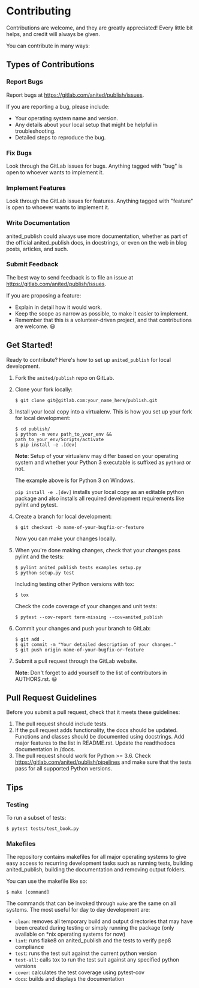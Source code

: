 # Contributing

Contributions are welcome, and they are greatly appreciated! Every
little bit helps, and credit will always be given.

You can contribute in many ways:

## Types of Contributions

### Report Bugs

Report bugs at https://gitlab.com/anited/publish/issues.

If you are reporting a bug, please include:

* Your operating system name and version.
* Any details about your local setup that might be helpful in troubleshooting.
* Detailed steps to reproduce the bug.

### Fix Bugs

Look through the GitLab issues for bugs. Anything tagged with "bug"
is open to whoever wants to implement it.

### Implement Features

Look through the GitLab issues for features. Anything tagged with "feature"
is open to whoever wants to implement it.

### Write Documentation

anited_publish could always use more documentation, whether as part of the
official anited_publish docs, in docstrings, or even on the web in blog posts,
articles, and such.

### Submit Feedback

The best way to send feedback is to file an issue at https://gitlab.com/anited/publish/issues.

If you are proposing a feature:

* Explain in detail how it would work.
* Keep the scope as narrow as possible, to make it easier to implement.
* Remember that this is a volunteer-driven project, and that contributions
  are welcome. :smiley:

## Get Started!

Ready to contribute? Here's how to set up `anited_publish` for local development.

1. Fork the `anited/publish` repo on GitLab.

2. Clone your fork locally:

   ~~~shell
   $ git clone git@gitlab.com:your_name_here/publish.git
   ~~~

3. Install your local copy into a virtualenv. This is how you set up your fork for local development:

   ~~~shell
   $ cd publish/
   $ python -m venv path_to_your_env && path_to_your_env/Scripts/activate
   $ pip install -e .[dev]
   ~~~

   **Note**: Setup of your virtualenv may differ based on your operating system and whether your Python 3 executable is suffixed as `python3` or not.

   The example above is for Python 3 on Windows.

   `pip install -e .[dev]` installs your local copy as an editable python package and also installs all required development requirements like pylint and pytest.

5. Create a branch for local development:

   ~~~shell
   $ git checkout -b name-of-your-bugfix-or-feature
   ~~~

   Now you can make your changes locally.

6. When you're done making changes, check that your changes pass pylint and the tests:

   ~~~shell
   $ pylint anited_publish tests examples setup.py
   $ python setup.py test
   ~~~

   Including testing other Python versions with tox:

   ~~~shell
   $ tox
   ~~~

   Check the code coverage of your changes and unit tests:

   ~~~shell
   $ pytest --cov-report term-missing --cov=anited_publish
   ~~~

7. Commit your changes and push your branch to GitLab:

   ~~~shell
   $ git add .
   $ git commit -m "Your detailed description of your changes."
   $ git push origin name-of-your-bugfix-or-feature
   ~~~

8. Submit a pull request through the GitLab website.

   **Note**: Don't forget to add yourself to the list of contributors in AUTHORS.rst. :smiley:

## Pull Request Guidelines

Before you submit a pull request, check that it meets these guidelines:

1. The pull request should include tests.
2. If the pull request adds functionality, the docs should be updated.
   Functions and classes should be documented using docstrings.
   Add major features to the list in README.rst.
   Update the readthedocs documentation in /docs.
3. The pull request should work for Python >= 3.6. Check
   https://gitlab.com/anited/publish/pipelines
   and make sure that the tests pass for all supported Python versions.

## Tips

### Testing

To run a subset of tests:

~~~shell
$ pytest tests/test_book.py
~~~


### Makefiles

The repository contains makefiles for all major operating systems  to give
easy access to recurring development tasks such as running tests, building
anited_publish, building the documentation and removing output folders.

You can use the makefile like so:

~~~shell
$ make [command]
~~~

The commands that can be invoked through `make` are the same on
all systems. The most useful for day to day development are:

 * `clean`: removes all temporary build and output directories that may have
   been created during testing or simply running the package (only available on
   *nix operating systems for now)
 * `lint`: runs flake8 on anited_publish and the tests to verify pep8 compliance
 * `test`: runs the test suit against the current python version
 * `test-all`: calls tox to run the test suit against any specified python
   versions
 * `cover`: calculates the test coverage using pytest-cov
 * `docs`: builds and displays the documentation

